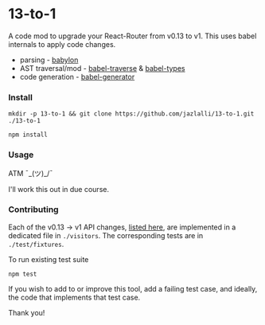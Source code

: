 # 13-to-1
A code mod to upgrade your React-Router from v0.13 to v1. This uses babel internals to apply code changes.

 - parsing - [babylon](https://github.com/babel/babel/tree/master/packages/babylon)
 - AST traversal/mod - [babel-traverse](https://github.com/babel/babel/tree/master/packages/babel-traverse) & [babel-types](https://github.com/babel/babel/tree/master/packages/babel-types)
 - code generation - [babel-generator](https://github.com/babel/babel/tree/master/packages/babel-generator)

### Install

`mkdir -p 13-to-1 && git clone https://github.com/jazlalli/13-to-1.git ./13-to-1`

`npm install`

### Usage

ATM ¯\_(ツ)_/¯

I'll work this out in due course.

### Contributing

Each of the v0.13 -> v1 API changes, [listed here](https://github.com/rackt/react-router/releases/tag/v1.0.0), are implemented in a dedicated file in `./visitors`. The corresponding tests are in `./test/fixtures`.

To run existing test suite

`npm test`

If you wish to add to or improve this tool, add a failing test case, and ideally, the code that implements that test case.

Thank you!
